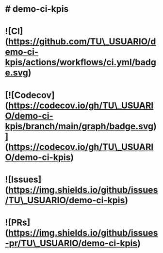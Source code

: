 # \# demo-ci-kpis

# 

# !\[CI](https://github.com/TU\_USUARIO/demo-ci-kpis/actions/workflows/ci.yml/badge.svg)

# \[!\[Codecov](https://codecov.io/gh/TU\_USUARIO/demo-ci-kpis/branch/main/graph/badge.svg)](https://codecov.io/gh/TU\_USUARIO/demo-ci-kpis)

# !\[Issues](https://img.shields.io/github/issues/TU\_USUARIO/demo-ci-kpis)

# !\[PRs](https://img.shields.io/github/issues-pr/TU\_USUARIO/demo-ci-kpis)

# 


